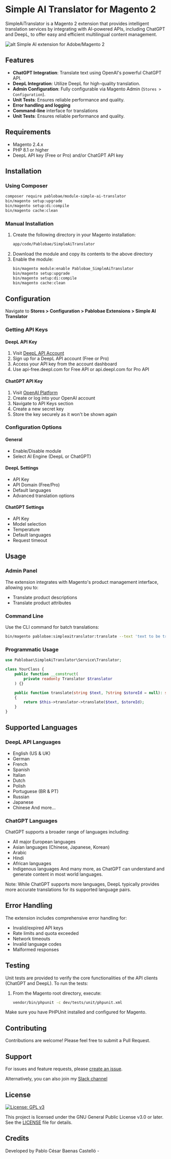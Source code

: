 # Simple AI Translator for Magento 2

SimpleAiTranslator is a Magento 2 extension that provides intelligent translation services by integrating with AI-powered APIs, including ChatGPT and DeepL, to offer easy and efficient multilingual content management.

![alt Simple AI extension for Adobe/Magento 2](https://raw.githubusercontent.com/pablobae/markdown-images/master/magento2-adobe-simple-ai-translator/magento2-adobe-simple-ai-translator.gif?raw=true "Simple AI extension for Adobe/Magento 2")

## Features

- **ChatGPT Integration**: Translate text using OpenAI's powerful ChatGPT API.
- **DeepL Integration**: Utilize DeepL for high-quality translation.
- **Admin Configuration**: Fully configurable via Magento Admin (`Stores > Configuration`).
- **Unit Tests**: Ensures reliable performance and quality.
- **Error handling and logging**
- **Command-line** interface for translations
- **Unit Tests**: Ensures reliable performance and quality.

## Requirements

- Magento 2.4.x
- PHP 8.1 or higher
- DeepL API key (Free or Pro) and/or ChatGPT API key

## Installation

### Using Composer

```bash
composer require pablobae/module-simple-ai-translator
bin/magento setup:upgrade
bin/magento setup:di:compile
bin/magento cache:clean
```

### Manual Installation

1. Create the following directory in your Magento installation:
   ```bash
   app/code/Pablobae/SimpleAiTranslator
   ```
2. Download the module and copy its contents to the above directory
3. Enable the module:
   ```bash
   bin/magento module:enable Pablobae_SimpleAiTranslator
   bin/magento setup:upgrade
   bin/magento setup:di:compile
   bin/magento cache:clean
   ```

## Configuration

Navigate to **Stores > Configuration > Pablobae Extensions > Simple AI Translator**

### Getting API Keys

#### DeepL API Key
1. Visit [DeepL API Account](https://www.deepl.com/pro-api)
2. Sign up for a DeepL API account (Free or Pro)
3. Access your API key from the account dashboard
4. Use api-free.deepl.com for Free API or api.deepl.com for Pro API

#### ChatGPT API Key
1. Visit [OpenAI Platform](https://platform.openai.com/)
2. Create or log into your OpenAI account
3. Navigate to API Keys section
4. Create a new secret key
5. Store the key securely as it won't be shown again

### Configuration Options

#### General
- Enable/Disable module
- Select AI Engine (DeepL or ChatGPT)

#### DeepL Settings
- API Key
- API Domain (Free/Pro)
- Default languages
- Advanced translation options

#### ChatGPT Settings
- API Key
- Model selection
- Temperature
- Default languages
- Request timeout

## Usage

### Admin Panel

The extension integrates with Magento's product management interface, allowing you to:
- Translate product descriptions
- Translate product attributes

### Command Line

Use the CLI command for batch translations:
```bash
bin/magento pablobae:simpleaitranslator:translate --text 'text to be translated' --language 'es'
```

### Programmatic Usage

```php
use Pablobae\SimpleAiTranslator\Service\Translator;

class YourClass {
    public function __construct(
        private readonly Translator $translator
    ) {}

    public function translate(string $text, ?string $storeId = null): string
    {
        return $this->translator->translate($text, $storeId);
    }
}
```

## Supported Languages

### DeepL API Languages
- English (US & UK)
- German
- French
- Spanish
- Italian
- Dutch
- Polish
- Portuguese (BR & PT)
- Russian
- Japanese
- Chinese
And more...

### ChatGPT Languages
ChatGPT supports a broader range of languages including:
- All major European languages
- Asian languages (Chinese, Japanese, Korean)
- Arabic
- Hindi
- African languages
- Indigenous languages
And many more, as ChatGPT can understand and generate content in most world languages.

Note: While ChatGPT supports more languages, DeepL typically provides more accurate translations for its supported language pairs.

## Error Handling

The extension includes comprehensive error handling for:
- Invalid/expired API keys
- Rate limits and quota exceeded
- Network timeouts
- Invalid language codes
- Malformed responses

## Testing

Unit tests are provided to verify the core functionalities of the API clients (ChatGPT and DeepL). To run the tests:

1. From the Magento root directory, execute:
   ```bash
   vendor/bin/phpunit -c dev/tests/unit/phpunit.xml
   ```

Make sure you have PHPUnit installed and configured for Magento.

## Contributing

Contributions are welcome! Please feel free to submit a Pull Request.

## Support

For issues and feature requests, please [create an issue](https://github.com/pablobae/magento2-simple-ai-translator/issues).

Alternatively, you can also join my [Slack channel](https://join.slack.com/t/aradaen/shared_invite/zt-182u0exau-Kt9YRcDG8QqRZbOyskFXaQ)

## License
[![License: GPL v3](https://img.shields.io/badge/License-GPLv3-blue.svg)](https://www.gnu.org/licenses/gpl-3.0)

This project is licensed under the GNU General Public License v3.0 or later. See the [LICENSE](./LICENSE) file for details.


## Credits

Developed by Pablo César Baenas Castelló - 
